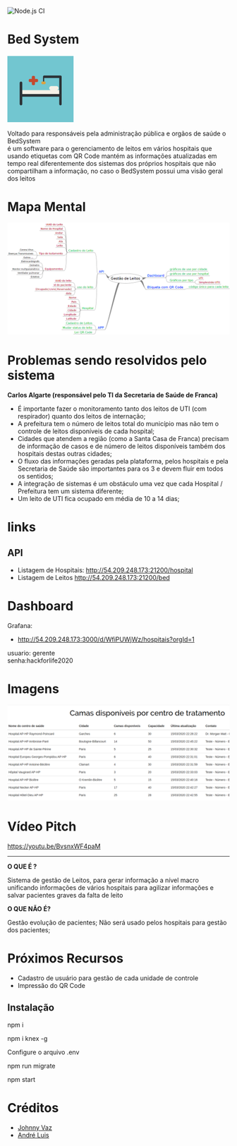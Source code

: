 
![Node.js CI](https://github.com/johnnyvaz1/BedSystem/workflows/Node.js%20CI/badge.svg)

# Bed System
![Logo](/docs/logo2.png)

Voltado para responsáveis pela administração pública e orgãos de saúde o BedSystem  
é um software para o gerenciamento de leitos em vários hospitais
que usando etiquetas com QR Code mantém as informações atualizadas em tempo real
diferentemente dos sistemas dos próprios hospitais que não compartilham a informação,
no caso o BedSystem possui uma visão geral dos leitos

# Mapa Mental
![Mapa Mental](/docs/Gestao-de-Leitos.png)

# Problemas sendo resolvidos pelo sistema
 __Carlos Algarte (responsável pelo TI da Secretaria de Saúde de Franca)__

 * É importante fazer o monitoramento tanto dos leitos de UTI (com respirador) quanto dos leitos de internação;
 * A prefeitura tem o número de leitos total do município mas não tem o controle de leitos disponíveis de cada hospital;
 * Cidades que atendem a região (como a Santa Casa de Franca) precisam de informação de casos e de número de leitos disponíveis também dos hospitais destas outras cidades;
 * O fluxo das informações geradas pela plataforma, pelos hospitais e pela Secretaria de Saúde são importantes para os 3 e devem fluir em todos os sentidos;
 * A integração de sistemas é um obstáculo uma vez que cada Hospital / Prefeitura tem um sistema diferente;
 * Um leito de UTI fica ocupado em média de 10 a 14 dias;

 # links
 ## API
  * Listagem de Hospitais:
 http://54.209.248.173:21200/hospital
  * Listagem de Leitos
 http://54.209.248.173:21200/bed


# Dashboard
Grafana: 
 * http://54.209.248.173:3000/d/WfiPUWjWz/hospitais?orgId=1
 
 usuario: gerente  
 senha:hackforlife2020


# Imagens

![Camas Disponiveis](/docs/camas-disponiveis.png)

# Vídeo Pitch

https://youtu.be/BvsnxWF4paM

--------
 __O QUE É ?__

Sistema de gestão de Leitos, para gerar informação a nível macro unificando informações de vários hospitais para agilizar informações e salvar pacientes graves da falta de leito

 __O QUE NÃO É?__

Gestão evolução de pacientes;
Não será usado pelos hospitais para gestão dos pacientes;


# Próximos Recursos

 * Cadastro de usuário para gestão de cada unidade de controle
 * Impressão do QR Code

## Instalação

  npm i
  
  npm i knex -g
  
Configure o arquivo .env  

  npm run migrate
  
  npm start


# Créditos

* [Johnny Vaz](https://github.com/johnnyvaz1)
* [André Luis](https://github.com/crypnet)